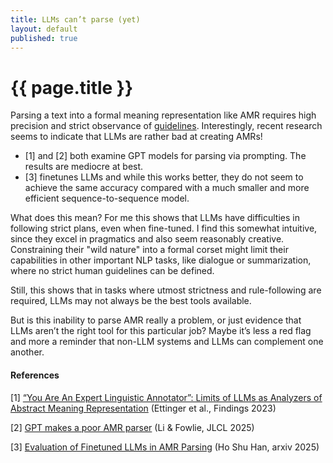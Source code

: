 ```yaml
---
title: LLMs can’t parse (yet) 
layout: default
published: true
---
```


# {{ page.title }}

Parsing a text into a formal meaning representation like AMR requires high precision and strict observance of [guidelines](https://github.com/amrisi/amr-guidelines/blob/master/amr.md). Interestingly, recent research seems to indicate that LLMs are rather bad at creating AMRs!

- [1] and [2] both examine GPT models for parsing via prompting. The results are mediocre at best.
- [3] finetunes LLMs and while this works better, they do not seem to achieve the same accuracy compared with a much smaller and more efficient sequence-to-sequence model.

What does this mean? For me this shows that LLMs have difficulties in following strict plans, even when fine-tuned. I find this somewhat intuitive, since they excel in pragmatics and also seem reasonably creative. Constraining their "wild nature" into a formal corset might limit their capabilities in other important NLP tasks, like dialogue or summarization, where no strict human guidelines can be defined.

Still, this shows that in tasks where utmost strictness and rule-following are required, LLMs may not always be the best tools available.

But is this inability to parse AMR really a problem, or just evidence that LLMs aren’t the right tool for this particular job? Maybe it’s less a red flag and more a reminder that non-LLM systems and LLMs can complement one another. 

#### References

[1] [“You Are An Expert Linguistic Annotator”: Limits of LLMs as Analyzers of Abstract Meaning Representation](https://aclanthology.org/2023.findings-emnlp.553/) (Ettinger et al., Findings 2023)

[2] [GPT makes a poor AMR parser](https://doi.org/10.21248/jlcl.38.2025.285) (Li & Fowlie, JLCL 2025)

[3] [Evaluation of Finetuned LLMs in AMR Parsing](https://arxiv.org/abs/2508.05028) (Ho Shu Han, arxiv 2025)
